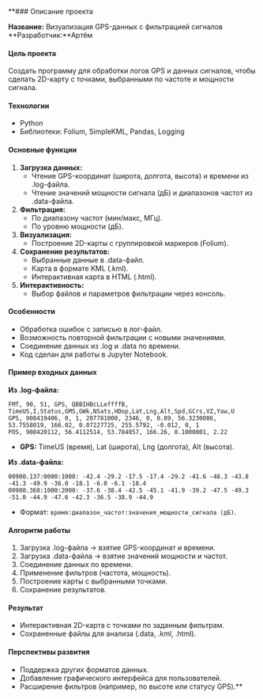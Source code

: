 **### Описание проекта

**Название:** Визуализация GPS-данных с фильтрацией сигналов  
**Разработчик:**Артём  


#### Цель проекта
Создать программу для обработки логов GPS и данных сигналов, чтобы сделать 2D-карту с точками, выбранными по частоте и мощности сигнала.

#### Технологии
- Python  
- Библиотеки: Folium, SimpleKML, Pandas, Logging  

#### Основные функции
1. **Загрузка данных:**  
   - Чтение GPS-координат (широта, долгота, высота) и времени из .log-файла.  
   - Чтение значений мощности сигнала (дБ) и диапазонов частот из .data-файла.  
2. **Фильтрация:**  
   - По диапазону частот (мин/макс, МГц).  
   - По уровню мощности (дБ).  
3. **Визуализация:**  
   - Построение 2D-карты с группировкой маркеров (Folium).  
4. **Сохранение результатов:**  
   - Выбранные данные в .data-файл.  
   - Карта в формате KML (.kml).  
   - Интерактивная карта в HTML (.html).  
5. **Интерактивность:**  
   - Выбор файлов и параметров фильтрации через консоль.  

#### Особенности
- Обработка ошибок с записью в лог-файл.  
- Возможность повторной фильтрации с новыми значениями.  
- Соединение данных из .log и .data по времени.  
- Код сделан для работы в Jupyter Notebook.  

#### Пример входных данных
**Из .log-файла:**  
```
FMT, 90, 51, GPS, QBBIHBcLLeffffB, TimeUS,I,Status,GMS,GWk,NSats,HDop,Lat,Lng,Alt,Spd,GCrs,VZ,Yaw,U
GPS, 908419406, 0, 1, 207781000, 2346, 0, 0.89, 56.3230086, 53.7558019, 166.02, 0.07227725, 255.5792, -0.012, 0, 1
POS, 908420112, 56.4112514, 53.784057, 166.26, 0.1000001, 2.22
```
- **GPS:** TimeUS (время), Lat (широта), Lng (долгота), Alt (высота).  

**Из .data-файла:**  
```
00900.137:0000:1000: -42.4 -29.2 -17.5 -17.4 -29.2 -41.6 -48.3 -43.8 -41.3 -49.9 -36.0 -18.1 -6.0 -6.1 -18.4
00900.368:1000:2000: -37.6 -38.4 -42.5 -45.1 -41.9 -39.2 -47.5 -49.3 -51.0 -44.9 -47.6 -42.3 -36.5 -38.9 -44.9
```
- Формат: `время:диапазон_частот:значения_мощности_сигнала (дБ)`.  

#### Алгоритм работы
1. Загрузка .log-файла → взятие GPS-координат и времени.  
2. Загрузка .data-файла → взятие значений мощности и частот.  
3. Соединение данных по времени.  
4. Применение фильтров (частота, мощность).  
5. Построение карты с выбранными точками.  
6. Сохранение результатов.  

#### Результат
- Интерактивная 2D-карта с точками по заданным фильтрам.  
- Сохраненные файлы для анализа (.data, .kml, .html).  

#### Перспективы развития
- Поддержка других форматов данных.  
- Добавление графического интерфейса для пользователей.  
- Расширение фильтров (например, по высоте или статусу GPS).**
